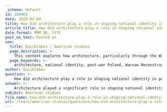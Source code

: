 ```yaml
---
_schema: default
id: 169063
date: 2025-02-04
title: How did architecture play a role in shaping national identity in post-war Poland?
article_title: How did architecture play a role in shaping national identity in post-war Poland?
date_format: MMM DD, YYYY
post_on_text: Posted on
seo:
  title: QuickTakes | American studies
  page_description: >-
    This content explores how architecture, particularly through the Warsaw Reconstruction, influenced national identity in post-war Poland by restoring cultural heritage, promoting socialist ideals, and utilizing propaganda.
  page_keywords: >-
    architecture, national identity, post-war Poland, Warsaw Reconstruction, cultural heritage, socialist realism, ideological architecture, monumental structures, propaganda, public perception, historical restoration, Polish culture, resiliency, architectural styles
author: QuickTakes
question: >-
    How did architecture play a role in shaping national identity in post-war Poland?
answer: >-
    Architecture played a significant role in shaping national identity in post-war Poland, particularly through the Warsaw Reconstruction efforts following the devastation of World War II. The reconstruction was not merely a physical rebuilding of the city but also a profound symbolic act aimed at restoring Polish cultural heritage and national identity.\n\n1. **Symbolic Restoration of National Identity**: The extensive rebuilding of Warsaw, especially the reconstruction of the Old Town, was a deliberate effort to reclaim and celebrate Polish heritage. This area, which had been a cultural and historical heart of the city, was meticulously restored to reflect its pre-war character. The restoration served as a powerful symbol of resilience and continuity in Polish culture, reinforcing a sense of national pride after the trauma of war.\n\n2. **Ideological Architecture**: The architectural style adopted during the reconstruction was heavily influenced by socialist realism, which became the official artistic and architectural movement in communist Poland. This style emphasized grand, neoclassical forms and monumental structures that were intended to reflect the values of the socialist state. The architecture from this period was designed to promote socialist ideals, such as heroism and the working class, while also contrasting sharply with the eclectic styles of pre-war Warsaw. This ideological approach to architecture was a means of shaping a new national identity aligned with the communist regime's goals.\n\n3. **Cultural Identity and Heritage**: The reconstruction efforts were closely tied to the restoration of Polish cultural identity. By focusing on the revival of historic sites and integrating them into the urban fabric, the architects and planners aimed to reinforce a sense of belonging and continuity among the Polish people. The emphasis on historical architecture was a way to counteract the foreign domination and destruction experienced during the war, thus reclaiming a narrative of national identity.\n\n4. **Propaganda and Public Perception**: The reconstruction was also utilized as a propaganda tool to shape public perception of the new socialist identity. The monumental buildings and public spaces were designed to inspire awe and promote the achievements of the socialist state. This strategic use of architecture helped to cultivate a collective identity that aligned with the regime's ideological goals, portraying socialism as a triumphant force in Polish history.\n\n5. **Interplay of Architectural Styles**: Over time, the architectural styles in Warsaw's reconstruction evolved, reflecting the changing political and cultural landscape. While socialist realism dominated the early phases, later developments began to incorporate modernist principles. This shift illustrated the complexities of post-war Polish identity, as the nation navigated its historical legacy while adapting to new ideological influences.\n\nIn summary, architecture in post-war Poland, particularly through the Warsaw Reconstruction, played a crucial role in shaping national identity by restoring cultural heritage, promoting socialist ideals, and utilizing propaganda to foster a collective sense of identity. The interplay of different architectural styles and the emphasis on historical restoration underscored the resilience of Polish culture in the face of adversity.
subject: American studies
file_name: how-did-architecture-play-a-role-in-shaping-national-identity-in-postwar-poland.md
url: /learn/american-studies/questions/how-did-architecture-play-a-role-in-shaping-national-identity-in-postwar-poland
---
```


&nbsp;